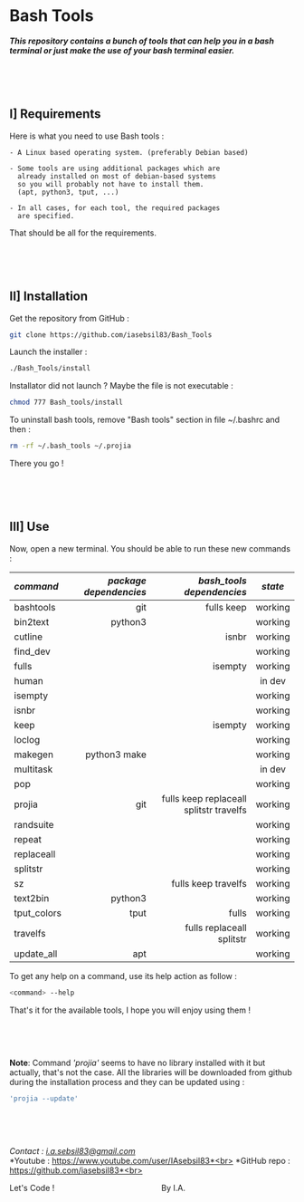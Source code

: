 # **Bash Tools**

***This repository contains a bunch of tools that can help you in a bash terminal or just make the use of your bash terminal easier.***

&nbsp;

&nbsp;



## I] Requirements

Here is what you need to use Bash tools :

    - A Linux based operating system. (preferably Debian based)

    - Some tools are using additional packages which are
      already installed on most of debian-based systems
      so you will probably not have to install them.
      (apt, python3, tput, ...)

    - In all cases, for each tool, the required packages
      are specified.

That should be all for the requirements.

&nbsp;

&nbsp;



## II] Installation

Get the repository from GitHub :
```bash
git clone https://github.com/iasebsil83/Bash_Tools
```

Launch the installer :
```bash
./Bash_Tools/install
```

Installator did not launch ?
Maybe the file is not executable :
```bash
chmod 777 Bash_tools/install
```

To uninstall bash tools, remove "Bash tools" section in file ~/.bashrc and then :
```bash
rm -rf ~/.bash_tools ~/.projia
```

There you go !

&nbsp;

&nbsp;



## III] Use

Now, open a new terminal.
You should be able to run these new commands :

|  *command*  |*package dependencies*|        *bash_tools dependencies*      | *state* |
|:------------|---------------------:|--------------------------------------:|:-------:|
| bashtools   |                  git |                             fulls keep| working |
| bin2text    |              python3 |                                       | working |
| cutline     |                      |                                  isnbr| working |
| find_dev    |                      |                                       | working |
| fulls       |                      |                                isempty| working |
| human       |                      |                                       |  in dev |
| isempty     |                      |                                       | working |
| isnbr       |                      |                                       | working |
| keep        |                      |                                isempty| working |
| loclog      |                      |                                       | working |
| makegen     |         python3 make |                                       | working |
| multitask   |                      |                                       |  in dev |
| pop         |                      |                                       | working |
| projia      |                  git |fulls keep replaceall splitstr travelfs| working |
| randsuite   |                      |                                       | working |
| repeat      |                      |                                       | working |
| replaceall  |                      |                                       | working |
| splitstr    |                      |                                       | working |
| sz          |                      |                    fulls keep travelfs| working |
| text2bin    |              python3 |                                       | working |
| tput_colors |                 tput |                                  fulls| working |
| travelfs    |                      |              fulls replaceall splitstr| working |
| update_all  |                  apt |                                       | working |

To get any help on a command, use its help action as follow :
```bash
<command> --help
```

That's it for the available tools, I hope you will enjoy using them !

&nbsp;

&nbsp;

**Note**: Command *'projia'* seems to have no library installed with it but actually,
that's not the case. All the libraries will be downloaded from github during the
installation process and they can be updated using :
```bash
'projia --update'
```

&nbsp;

&nbsp;



*Contact     : i.a.sebsil83@gmail.com*<br>
*Youtube     : https://www.youtube.com/user/IAsebsil83*<br>
*GitHub repo : https://github.com/iasebsil83*<br>

Let's Code ! &nbsp;&nbsp;&nbsp;&nbsp;&nbsp;&nbsp;&nbsp;
&nbsp;&nbsp;&nbsp;&nbsp;&nbsp;&nbsp;&nbsp;&nbsp;&nbsp;
&nbsp;&nbsp;&nbsp;&nbsp;&nbsp;&nbsp;&nbsp;&nbsp;&nbsp;
&nbsp;&nbsp;&nbsp;&nbsp;&nbsp;&nbsp;&nbsp;&nbsp;&nbsp;
&nbsp;&nbsp;&nbsp;&nbsp;&nbsp;&nbsp;&nbsp;&nbsp;&nbsp;By I.A.
